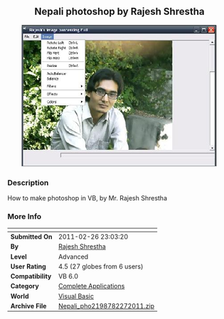 ﻿<div align="center">

## Nepali photoshop by Rajesh Shrestha

<img src="PIC2011227275018.JPG">
</div>

### Description

How to make photoshop in VB, by Mr. Rajesh Shrestha
 
### More Info
 


<span>             |<span>
---                |---
**Submitted On**   |2011-02-26 23:03:20
**By**             |[Rajesh Shrestha ](https://github.com/Planet-Source-Code/PSCIndex/blob/master/ByAuthor/rajesh-shrestha.md)
**Level**          |Advanced
**User Rating**    |4.5 (27 globes from 6 users)
**Compatibility**  |VB 6\.0
**Category**       |[Complete Applications](https://github.com/Planet-Source-Code/PSCIndex/blob/master/ByCategory/complete-applications__1-27.md)
**World**          |[Visual Basic](https://github.com/Planet-Source-Code/PSCIndex/blob/master/ByWorld/visual-basic.md)
**Archive File**   |[Nepali\_pho2198782272011\.zip](https://github.com/Planet-Source-Code/rajesh-shrestha-nepali-photoshop-by-rajesh-shrestha__1-73766/archive/master.zip)








